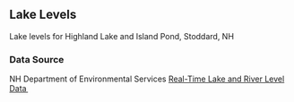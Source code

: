 ## Lake Levels
Lake levels for Highland Lake and Island Pond, Stoddard, NH

### Data Source
NH Department of Environmental Services
[Real-Time Lake and River Level Data ](https://nhdes.rtiamanzi.org/)
